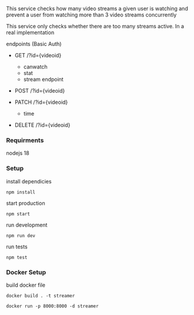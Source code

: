 This service checks how many video streams a given user is watching and prevent a user from
watching more than 3 video streams concurrently 

This service only checks whether
there are too many streams active. In a real implementation

<!-- but make sure you have automated tests,
logging, and include information in the README about how you'll scale the solution to millions of
users, how you'd approach logging & monitoring at scale so that you can actually debug the
system as it increases in complexity. -->

<!-- This API will be involved every time a new user wants to watch new content, so it should be able
to know exactly how many videos a user is watching. -->

endpoints (Basic Auth) 
- GET /?id={videoid}  
    - canwatch
    - stat
    - stream endpoint

- POST /?id={videoid} 

- PATCH /?id={videoid} 
    - time

- DELETE /?id={videoid}


### Requirments
 nodejs 18 

### Setup 

install dependicies
```
npm install
```

start production
```
npm start
```
run development 
```
npm run dev
```
run tests
```
npm test
```

### Docker Setup

build docker file 

```
docker build . -t streamer
```
 
```
docker run -p 8000:8000 -d streamer
```